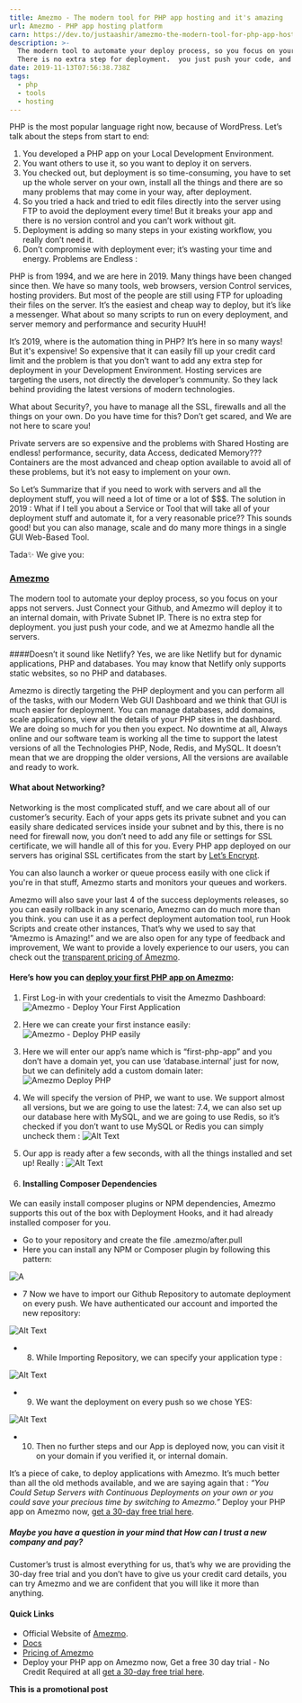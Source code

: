 ```yaml
---
title: Amezmo - The modern tool for PHP app hosting and it's amazing
url: Amezmo - PHP app hosting platform
carn: https://dev.to/justaashir/amezmo-the-modern-tool-for-php-app-hosting-and-it-s-amazing-20lj
description: >-
  The modern tool to automate your deploy process, so you focus on your apps not servers. Just Connect your‌ Github, and Amezmo will deploy it to an internal domain, with Private Subnet IP.
  There is no extra step for deployment.  you just push your code, and we at Amezmo handle all the servers.
date: 2019-11-13T07:56:38.738Z
tags:
  - php
  - tools
  - hosting
---
```

PHP is the most popular language right now, because of WordPress. Let’s talk about the steps from start to end:

1. You developed a PHP app on your Local Development Environment.
2. You want others to use it, so you want to deploy it on servers.
3. You checked out, but deployment is so time-consuming, you have to set up the whole server on your own, install all the things and there are so many problems that may come in your way, after deployment.
4. So you tried a hack and tried to edit files directly into the server using FTP to avoid the deployment every time! But it breaks your app and there is no version control and you can’t work without git.
5. Deployment is adding so many steps in your existing workflow, you really don’t need it.
6. Don’t compromise with deployment ever; it’s wasting your time and energy.
Problems are Endless :

PHP is from 1994, and we are here in 2019. Many things have been changed since then. We have so many tools, web browsers, version Control services, hosting providers. But most of the people are still using FTP for uploading their files on the server.
It’s the easiest and cheap way to deploy, but it’s like a messenger. What about so many scripts to run on every deployment, and server memory and performance and security HuuH!

It’s 2019, where is the automation thing in PHP? It’s here in so many ways! But it's expensive! So expensive that it can easily fill up your credit card limit and the problem is that you don’t want to add any extra step for deployment in your Development Environment.
Hosting services are targeting the users, not directly the developer’s community. So they lack behind providing the latest versions of modern technologies.

What about Security?, you have to manage all the SSL, firewalls and all the things on your own. Do you have time for this?
 Don’t get scared, and We are not here to scare you!

Private servers are so expensive and the problems with Shared Hosting are endless! performance, security, data Access, dedicated Memory??? Containers are the most advanced and cheap option available to avoid all of these problems, but it’s not easy to implement on your own.

So Let’s Summarize that if you need to work with servers and all the deployment stuff, you will need a lot of time or a lot of $$$.
The solution in 2019 :
What if I tell you about a Service or Tool that will take all of your deployment stuff and automate it, for a very reasonable price?? This sounds good! but you can also manage, scale and do many more things in a single GUI Web-Based Tool.

Tada✨ We give you:
### [Amezmo](https://www.amezmo.com/)
The modern tool to automate your deploy process, so you focus on your apps not servers. Just Connect your‌ Github, and Amezmo will deploy it to an internal domain, with Private Subnet IP.
There is no extra step for deployment.  you just push your code, and we at Amezmo handle all the servers.

####Doesn’t it sound like Netlify?
 Yes, we are like Netlify but for dynamic applications, PHP and databases. You may know that Netlify only supports static websites, so no PHP and databases.

Amezmo is directly targeting the PHP deployment and you can perform all of the tasks, with our Modern Web GUI Dashboard and we think that GUI is much easier for deployment.
You can manage databases, add domains, scale applications, view all the details of your PHP sites in the dashboard. We are doing so much for you then you expect. No downtime at all, Always online and our software team is working all the time to support the latest versions of all the Technologies PHP, Node, Redis, and MySQL. It doesn’t mean that we are dropping the older versions, All the versions are available and ready to work.

#### What about Networking?
Networking is the most complicated stuff, and we care about all of our customer’s security. Each of your apps gets its private subnet and you can easily share dedicated services inside your subnet and by this, there is no need for firewall now, you don’t need to add any file or settings for SSL certificate, we will handle all of this for you. Every PHP app deployed on our servers has original SSL certificates from the start by [Let’s Encrypt](https://letsencrypt.org/).

You can also launch a worker or queue process easily with one click if you're in that stuff, Amezmo starts and monitors your queues and workers.

Amezmo will also save your last 4 of the success deployments releases, so you can easily rollback in any scenario, Amezmo can do much more than you think. you can use it as a perfect deployment automation tool, run Hook Scripts and create other instances, That’s why we used to say that “Amezmo is Amazing!” and we are also open for any type of feedback and improvement,
We want to provide a lovely experience to our users, you can check out the [transparent pricing of Amezmo](https://www.amezmo.com/pricing).

#### Here’s how you can [deploy your first PHP app on Amezmo](https://www.amezmo.com/register):

1. First Log-in with your credentials to visit the Amezmo Dashboard:
 ![Amezmo - Deploy Your First Application](https://thepracticaldev.s3.amazonaws.com/i/qz8e6qdfq2y512l7g7v7.png)

2. Here we can create your first instance easily:
 ![Amezmo - Deploy PHP easily](https://thepracticaldev.s3.amazonaws.com/i/4mgveamkctdm9fflacr6.png)

3. Here we will enter our app’s name which is “first-php-app” and you don’t have a domain yet, you can use ‘database.internal’ just for now, but we can definitely add a custom domain later:
![Amezmo Deploy PHP](https://thepracticaldev.s3.amazonaws.com/i/im9ok6o2zyvgfeyn7n1b.png)

4. We will specify the version of PHP, we want to use. We support almost all versions, but we are going to use the latest: 7.4, we can also set up  our database here with MySQL, and we are going to use Redis, so it’s checked if you don’t want to use MySQL or Redis you can simply uncheck them :
![Alt Text](https://thepracticaldev.s3.amazonaws.com/i/1fxyaamrsznq0azplkc5.png)

5. Our app is ready after a few seconds, with all the things installed and set up! Really :
![Alt Text](https://thepracticaldev.s3.amazonaws.com/i/299s75b4apg9xf0bm1bo.png)


6. #### Installing Composer Dependencies
We can easily install composer plugins or NPM dependencies, Amezmo supports this out of the box with Deployment Hooks, and it had already installed composer for you.
 - Go to your repository and create the file  .amezmo/after.pull
 - Here you can install any NPM or Composer plugin by following this pattern:

![A](https://thepracticaldev.s3.amazonaws.com/i/mqq5jd5k9hbt5kik8k8z.png)



 - 7 Now we have to import our Github Repository to automate deployment on every push. We have authenticated our account and imported the new repository:

![Alt Text](https://thepracticaldev.s3.amazonaws.com/i/itecfmfi8i6pd641i9g1.png)

 - 8. While Importing Repository, we can specify your application type :

![Alt Text](https://thepracticaldev.s3.amazonaws.com/i/5lt4qcbqentvpopk8te8.png)


 - 9. We want the deployment on every push so we chose YES:

![Alt Text](https://thepracticaldev.s3.amazonaws.com/i/wq4wb8865bspuzmirmci.png)


 - 10. Then no further steps and our App is deployed now, you can visit it on your domain if you verified it, or internal domain.

It’s a piece of cake, to deploy applications with Amezmo. It’s much better than all the old methods available, and we are saying again that :
*“You Could Setup Servers with Continuous Deployments on your own or you could save your precious time by switching to Amezmo.”*
Deploy your PHP app on Amezmo now, [get a 30-day free trial here](https://www.amezmo.com/register).


##### Maybe you have a question in your mind that How can I trust a new company and pay?
 Customer’s trust is almost everything for us, that’s why we are providing the 30-day free trial and you don’t have to give us your credit card details, you can try Amezmo and we are confident that you will like it more than anything.

#### Quick Links
 - Official Website of [Amezmo](https://www.amezmo.com/).
 - [Docs](https://www.amezmo.com/docs)
 - [Pricing of Amezmo](https://www.amezmo.com/pricing)
 - Deploy your PHP app on Amezmo now, Get a free 30 day trial - No Credit Required at all [get a 30-day free trial here](https://www.amezmo.com/register).

**This is a promotional post**

